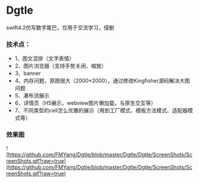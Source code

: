 # Dgtle

swift4.2仿写数字尾巴，仅用于交流学习，侵删

### 技术点：
* 1、图文混排（文字表情）
* 2、图片浏览器（支持手势关闭、缩放）
* 3、banner
* 4、内存问题，原图很大（2000*2000），通过修改Kingfisher源码解决大图问题
* 5、瀑布流展示
* 6、详情页（H5展示，webview图片懒加载，与原生交互等）
* 7、不同类型的cell怎么优雅的展示（用到工厂模式、模板方法模式、适配器模式等）

### 效果图

![https://github.com/FMYang/Dgtle/blob/master/Dgtle/Dgtle/ScreenShots/ScreenShots.gif?raw=true](https://github.com/FMYang/Dgtle/blob/master/Dgtle/Dgtle/ScreenShots/ScreenShots.gif?raw=true)
